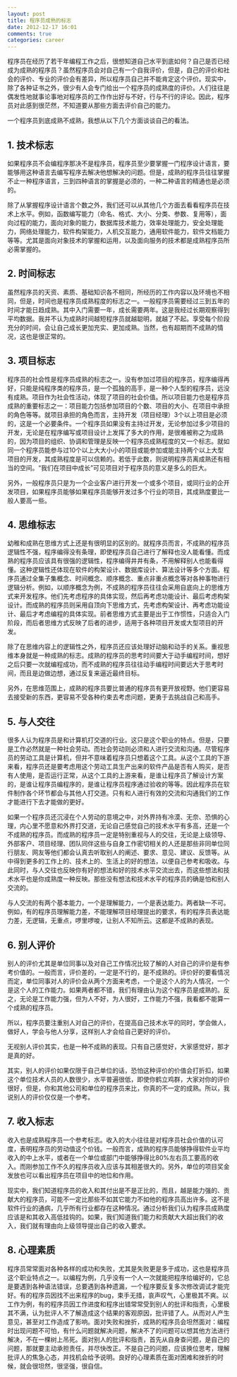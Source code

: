 ```yaml
---
layout: post
title: 程序员成熟的标志
date: 2012-12-17 16:01
comments: true
categories: career
---
```


程序员在经历了若干年编程工作之后，很想知道自己水平到底如何？自己是否已经成为成熟的程序员？虽然程序员会对自己有一个自我评价，但是，自己的评价和社会的评价、专业的评价会有差异，所以程序员自己并不能肯定这个评价。现实中，除了各种证书之外，很少有人会专门给出一个程序员的成熟度的评价。人们往往是偶发性地就事论事地对程序员的工作作出好与不好，行与不行的评论。因此，程序员对此感到很茫然，不知道要从那些方面去评价自己的能力。

一个程序员到底成熟不成熟，我想从以下几个方面谈谈自己的看法。

## 1. 技术标志
如果程序员不会编程序那决不是程序员，程序员至少要掌握一门程序设计语言，要能够用这种语言去编写程序去解决他想解决的问题。但是，成熟的程序员往往掌握不止一种程序语言，三到四种语言的掌握是必须的，一种二种语言的精通也是必须的。

除了从掌握程序设计语言个数之外，我们还可以从其他几个方面去看看程序员在技术上水平。例如，函数编写能力（命名、格式、大小、分类、参数、复用等），面向过程的能力，面向对象的能力，数据库技术能力，效率处理能力，安全处理能力，网络处理能力，软件构架能力，人机交互能力，通用软件能力，软件文档能力等等。尤其是面向对象技术的掌握和运用，以及面向服务的技术都是成熟程序员所必需掌握的。

## 2. 时间标志
虽然程序员的天资、素质、基础知识各不相同，所经历的工作内容以及环境也不相同，但是，时间也是程序员成熟程度的标志之一。一般程序员需要经过三到五年的时间才能日趋成熟。其中入门需要一年，成长需要两年。这是我经过长期观察得到平均数据。我并不认为成熟时间越短程序员就越聪明，就越了不起。享受每个阶段充分的时间，会让自己成长更加充实、更加成熟。当然，也有超期而不成熟的情况，这也是很正常的。

## 3. 项目标志
程序员的社会性是程序员成熟的标志之一。没有参加过项目的程序员，程序编得再好，只能是纯程序类的程序员，是一个孤独的高手，是一种个人型的程序员，远没有成熟。项目作为社会性活动，体现了项目的社会价值。所以项目能力也是程序员成熟的重要标志之一：项目能力包括参加项目的个数、项目的大小、在项目中承担的角色等等。就项目承担的角色而言，主持开发（项目经理）3个以上项目是必须的，这是一个必要条件。一个程序员如果没有主持过开发，无论参加过多少项目的开发，无论是在程序编写或项目设计上发挥了多大的作用，是很难被称之为成熟的，因为项目的组织、协调和管理是反映一个程序员成熟程度的又一个标志。就如同一个程序员能参与过10个以上大大小小的项目或能参加或能主持两个以上大型项目的开发，其成熟程度是可以信赖的。若低于此数，则说明程序员离成熟还有相当的空间。“我们在项目中成长”可见项目对于程序员的意义是多么的巨大。

另外，一般程序员只是为一个企业客户进行开发一个或多个项目，或同行业的企开发项目，如果程序员能够如果程序员能够开发过多个行业的项目，其成熟度要比一般人要高一些。

## 4. 思维标志
幼稚和成熟在思维方式上还是有很明显的区别的。就程序员而言，不成熟的程序员逻辑性不强，程序编得没有条理，即使程序员自己进行了解释也没人能看懂。而成熟的程序员应该具有很强的逻辑性，程序编得井井有条，不用解释别人也能看得懂。这种逻辑性还体现在软件的构架设计、数据库设计、算法设计等多个方面。程序员通过全集子集概念、时间概念、顺序概念、重点非重点概念等对各种事物进行逻辑分析。例如，以顺序概念为例，不成熟的程序员往往会采用自底向上的思维方式来开发程序。他们先考虑程序的具体实现，然后再考虑功能设计、最后考虑构架设计。而成熟的程序员则采用自顶向下思维方式，先考虑构架设计、再考虑功能设计、最后才考虑编程的具体实现。前者思维方式主要是出于工作惯性，只适合入门阶段，而后者思维方式反映了后者的进步，适用于各种项目开发或大型项目的开发。

除了在思维内容上的逻辑性之外，程序员还应该处理好动脑和动手的关系。重视思维本身就是一种成熟的标志。成熟的程序员的思考时间要大于动手编程时间，想好之后只要一次就编程成功，而不成熟的程序员往往动手编程时间要远大于思考时间，而且是边做边想，通过反复来逼近最终目标。

另外，在思维范围上，成熟的程序员要比普通的程序员有更开放视野。他们更容易去接受新的东西，更容易不受各种约束去考虑问题，更勇于去挑战自己和高手。

## 5. 与人交往
很多人认为程序员是和计算机打交道的行业。这只是这个职业的特点。但是，只要是工作必然就是一种社会劳动。而社会劳动则必须和人进行交流和沟通。尽管程序员的劳动工具是计算机，但并不意味着程序员只想着这个工具。从这个工具的下游来看，程序员还是要考虑用这个劳动工具生产出来的软件产品是否有人购买，是否有人使用，是否运行正常，从这个工具的上游来看，是谁让程序员了解设计方案的，是谁让程序员编程序的，是谁让程序员程序通过验收的等等。因此程序员在软件制作各个环节都会与其他人打交道。只有和人进行有效的交流和沟通我们的工作才能进行下去才能做的更好。

如果一个程序员还沉浸在个人劳动的意境之中，对外界持有冷漠、无奈、恐惧的心理，内心里不愿意和外界打交道，无论自己感觉自己的技术水平有多高，还是一个不成熟的程序员。而成熟的程序员一定是特别重视与人的交往，无论是上级领导、外部客户、项目经理、团队同伴这些与自身工作密切相关的人还是那些非同单位同行朋友、网友等他们都会认真去听取别人的阐述、要求、意见、建议、反馈等。从中得到更多的工作上的、技术上的、生活上的好的想法，以便自己参考和吸收。与此同时，与人交往也反映你有好的想法和好的技术水平交流出去，而这些想法和技术水平也是你成熟度一种反映。那些没有想法和技术水平的程序员的确是怕和别人交流的。

与人交流的有两个基本能力，一个是理解能力，一个是表达能力。两者缺一不可。例如，有的程序员理解能力差，不能理解项目经理提出的要求，有的程序员表达能力差，无逻辑，无重点，啰里啰唆，让别人不知所云。这都是不成熟的表现。

## 6. 别人评价
别人的评价尤其是单位同事以及对自己工作情况比较了解的人对自己的评价是有参考价值的。一般而言，评价差的，一定是不行的，是不成熟的。评价好的要看情况而定，单位同事对人的评价会从两个方面来考虑，一个是这个人的为人情况，一个是这个人的工作能力。如果两者都不错，我们有理由认为这个程序员是成熟的。反之，无论是工作能力强，但为人不好，为人很好，工作能力不强，我看都不能算一个成熟的程序员。

所以，程序员要注重别人对自己的评价，在提高自己技术水平的同时，学会做人，做好人，学会与他人分享，这样别人才会给自己更好的评价。

无视别人评价其实，也是一种不成熟的表现。只有自己感觉好，大家感觉好，那才是真的好。

其实，别人的评价如果仅限于自己单位的话，恐怕这种评价的价值会打折扣，如果这个单位技术人员的人数很少，水平普遍很低，即使你鹤立鸡群，大家对你的评价很好，但是，你和其他公司和单位的程序员来比，你真的不一定的成熟。所以，我说别人的评价仅仅是一个参考。

## 7. 收入标志
收入也是成熟程序员一个参考标志。收入的大小往往是对程序员社会价值的认可度，表明程序员的劳动值这个价钱。一般而言，成熟的程序员能够挣得软件业平均收入的中上水平，或者在一个单位或部门中能够挣得比80%左右员工要高的收入。而刚参加工作不久的程序员收入应该与其相差很大的。另外，单位的项目奖金发放也可以看出程序员在项目中的地位和作用。

现实中，我们知道程序员的收入和其付出是不是正比的，而且，越是能力强的、贡献大的程序员，可能不一定比那些不如其它能力不如他的程序员高出许多。这不是软件行业的通病，几乎所有行业都存在这种情况。通过分析我们认为程序员成熟度应该是和其收入高低挂钩的。如果，我们知道我们能力和贡献大大超出我们的收入，我们就有理由向上级领导提出自己的收入要求。

## 8. 心理素质

程序员常常面对各种各样的成功和失败，尤其是失败更是多于成功，这也是程序员这个职业特点之一。以编程为例，几乎没有一个人一次就能把程序给编好的，它总是要遇到各种语法错误，总要遇到各种遗漏，一个程序要反复多次修改调试才能完好。有的程序员因找不出来程序的bug，束手无措，哀声叹气，心里极其不爽。以工作为例，有的程序员因工作进度和程序出错常常受到别人的批评和指责，心里极其不满，认为批评人不了解造成这个结果的客观原因，批评错了人。从而对人产生意见，甚至对工作造成了影响。面对失败和挫折，成熟的程序员会坦然面对：编程时出现问题不可怕，有什么问题就解决问题，解决不了的问题可以想其他方法进行解决，不在一棵树上吊死。面对别人的批评和指责，首先从自身查问题，是自己的问题，那就要主动承担责任，并尽快改正。不是自己的问题，应该换位思考，理解批评人的焦急心态，并找机会给予说明。良好的心理素质在面对困难和挫折的时候，就会很坦然，很坚强，很自信。